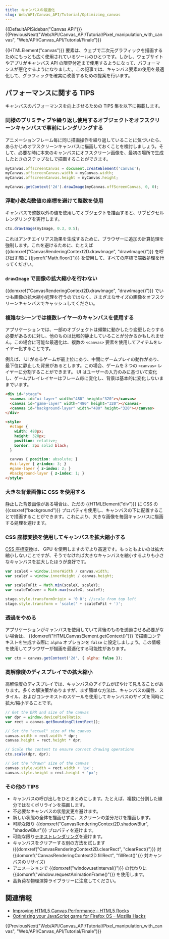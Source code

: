 ```yaml
---
title: キャンバスの最適化
slug: Web/API/Canvas_API/Tutorial/Optimizing_canvas
---
```


{{DefaultAPISidebar("Canvas API")}} {{PreviousNext("Web/API/Canvas_API/Tutorial/Pixel_manipulation_with_canvas", "Web/API/Canvas_API/Tutorial/Finale")}}

{{HTMLElement("canvas")}} 要素は、ウェブで二次元グラフィックを描画するためにもっとも広く使用されているツールのひとつです。しかし、ウェブサイトやアプリがキャンバス API の限界付近まで使用するようになって、パフォーマンスが悪化するようになりました。この記事では、キャンバス要素の使用を最適化して、グラフィックを確実に改善するための提案を行います。

## パフォーマンスに関する TIPS

キャンバスのパフォーマンスを向上させるための TIPS 集を以下に掲載します。

### 同様のプリミティブや繰り返し使用するオブジェクトをオフスクリーンキャンバスで事前にレンダリングする

アニメーションフレーム毎に同じ描画操作を繰り返していることに気づいたら、あらかじめオフスクリーンキャンバスに描画しておくことを検討しましょう。そして、必要な時に本来のキャンバスにオフスクリーン画像を、最初の場所で生成したときのステップなしで描画することができます。

```js
myCanvas.offscreenCanvas = document.createElement('canvas');
myCanvas.offscreenCanvas.width = myCanvas.width;
myCanvas.offscreenCanvas.height = myCanvas.height;

myCanvas.getContext('2d').drawImage(myCanvas.offScreenCanvas, 0, 0);
```

### 浮動小数点数値の座標を避けて整数を使用

キャンバスで整数以外の値を使用してオブジェクトを描画すると、サブピクセルレンダリングを実行します。

```js
ctx.drawImage(myImage, 0.3, 0.5);
```

これはアンチエイリアス効果を生成するために、ブラウザーに追加の計算処理を強制します。これを避けるために、たとえば {{domxref("CanvasRenderingContext2D.drawImage", "drawImage()")}} を呼び出す際に {{jsxref("Math.floor()")}} を使用して、すべての座標で端数処理を行ってください。

### `drawImage` で画像の拡大縮小を行わない

{{domxref("CanvasRenderingContext2D.drawImage", "drawImage()")}} でいつも画像の拡大縮小処理を行うのではなく、さまざまなサイズの画像をオフスクリーンキャンバスでキャッシュしてください。

### 複雑なシーンでは複数レイヤーのキャンバスを使用する

アプリケーションでは、一部のオブジェクトは頻繁に動かしたり変更したりする必要があるのに対し、他のものは比較的静止していることが分かるかもしれません。この場合に可能な最適化は、複数の `<canvas>` 要素を使用してアイテムをレイヤー化することです。

例えば、 UI があるゲームが最上位にあり、中間にゲームプレイの動作があり、最下位に静止した背景があるとします。この場合、ゲームを３つの `<canvas>` レイヤーに分割することができます。 UI はユーザーの入力のみに基づいて変化し、ゲームプレイレイヤーはフレーム毎に変化し、背景は基本的に変化しないままでいます。

```html
<div id="stage">
  <canvas id="ui-layer" width="480" height="320"></canvas>
  <canvas id="game-layer" width="480" height="320"></canvas>
  <canvas id="background-layer" width="480" height="320"></canvas>
</div>

<style>
  #stage {
    width: 480px;
    height: 320px;
    position: relative;
    border: 2px solid black;
  }

  canvas { position: absolute; }
  #ui-layer { z-index: 3; }
  #game-layer { z-index: 2; }
  #background-layer { z-index: 1; }
</style>
```

### 大きな背景画像に CSS を使用する

静止した背景画像がある場合は、ただの {{HTMLElement("div")}} に CSS の {{cssxref("background")}} プロパティを使用し、キャンバスの下に配置することで描画することができます。これにより、大きな画像を毎回キャンバスに描画する処理を避けます。

### CSS 座標変換を使用してキャンバスを拡大縮小する

[CSS 座標変換](/ja/docs/Web/CSS/CSS_Transforms/Using_CSS_transforms)は、 GPU を使用しますのでより高速です。もっともよいのは拡大縮小しないことですが、そうでなければ大きなキャンバスを縮小するよりも小さなキャンバスを拡大したほうが良好です。

```js
var scaleX = window.innerWidth / canvas.width;
var scaleY = window.innerHeight / canvas.height;

var scaleToFit = Math.min(scaleX, scaleY);
var scaleToCover = Math.max(scaleX, scaleY);

stage.style.transformOrigin = '0 0'; //scale from top left
stage.style.transform = 'scale(' + scaleToFit + ')';
```

### 透過をやめる

アプリケーションがキャンバスを使用していて背後のものを透過させる必要がない場合は、 {{domxref("HTMLCanvasElement.getContext()")}} で描画コンテキストを生成する際に `alpha` オプションを `false` に設定しましょう。この情報を使用してブラウザーが描画を最適化する可能性があります。

```js
var ctx = canvas.getContext('2d', { alpha: false });
```

### 高解像度のディスプレイでの拡大縮小

高解像度のディスプレイでは、キャンバスのアイテムがぼやけて見えることがあります。多くの解決策がありますが、まず簡単な方法は、キャンバスの属性、スタイル、およびコンテキストのスケールを使用してキャンバスのサイズを同時に拡大/縮小することです。

```js
// Get the DPR and size of the canvas
var dpr = window.devicePixelRatio;
var rect = canvas.getBoundingClientRect();

// Set the "actual" size of the canvas
canvas.width = rect.width * dpr;
canvas.height = rect.height * dpr;

// Scale the context to ensure correct drawing operations
ctx.scale(dpr, dpr);

// Set the "drawn" size of the canvas
canvas.style.width = rect.width + 'px';
canvas.style.height = rect.height + 'px';
```

### その他の TIPS

- キャンバスの呼び出しをひとまとめにします。たとえば、複数に分割した線分ではなくポリラインを描画します。
- 不必要なキャンバスの状態変更を避けます。
- 新しい状態の全体を描画せずに、スクリーンの差分だけを描画します。
- 可能な限り {{domxref("CanvasRenderingContext2D.shadowBlur", "shadowBlur")}} プロパティを避けます。
- 可能な限り[テキストレンダリング](/ja/docs/Web/API/Canvas_API/Tutorial/Drawing_text)を避けます。
- キャンバスをクリアーする別の方法を試します ({{domxref("CanvasRenderingContext2D.clearRect", "clearRect()")}} 対 {{domxref("CanvasRenderingContext2D.fillRect", "fillRect()")}} 対キャンバスのリサイズ)
- アニメーションで {{domxref("window.setInterval()")}} の代わりに {{domxref("window.requestAnimationFrame()")}} を使用します。
- 高負荷な物理演算ライブラリーに注意してください。

## 関連情報

- [Improving HTML5 Canvas Performance – HTML5 Rocks](https://www.html5rocks.com/en/tutorials/canvas/performance/#toc-ref)
- [Optimizing your JavaScript game for Firefox OS – Mozilla Hacks](https://hacks.mozilla.org/2013/05/optimizing-your-javascript-game-for-firefox-os/)

{{PreviousNext("Web/API/Canvas_API/Tutorial/Pixel_manipulation_with_canvas", "Web/API/Canvas_API/Tutorial/Finale")}}
